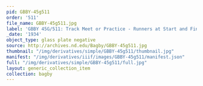 ```yaml
---
pid: GBBY-45g511
order: '511'
file_name: GBBY-45g511.jpg
label: 'GBBY 45G/511: Track Meet or Practice - Runners at Start and Finish - 1934'
_date: '1934'
object_type: glass plate negative
source: http://archives.nd.edu/Bagby/GBBY-45g511.jpg
thumbnail: "/img/derivatives/simple/GBBY-45g511/thumbnail.jpg"
manifest: "/img/derivatives/iiif/images/GBBY-45g511/manifest.json"
full: "/img/derivatives/simple/GBBY-45g511/full.jpg"
layout: generic_collection_item
collection: bagby
---
```

